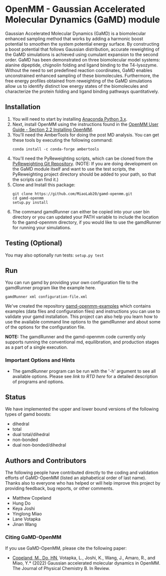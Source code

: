 # OpenMM - Gaussian Accelerated Molecular Dynamics (GaMD) module

Gaussian Accelerated Molecular Dynamics (GaMD) is a biomolecular enhanced sampling method that works by adding a harmonic boost potential to smoothen the system potential energy surface. By constructing a boost potential that follows Gaussian distribution, accurate reweighting of the GaMD simulations is achieved using cumulant expansion to the second order. GaMD has been demonstrated on three biomolecular model systems: alanine dipeptide, chignolin folding and ligand binding to the T4-lysozyme. Without the need to set predefined reaction coordinates, GaMD enables unconstrained enhanced sampling of these biomolecules. Furthermore, the free energy profiles obtained from reweighting of the GaMD simulations allow us to identify distinct low energy states of the biomolecules and characterize the protein folding and ligand binding pathways quantitatively.


## Installation
1.  You will need to start by installing [Anaconda Python 3.x](https://www.anaconda.com/products/individual#Downloads).
2.  Next, install OpenMM using the instructions found in the [OpenMM User Guide - Section 2.2 Installing OpenMM](http://docs.openmm.org/latest/userguide/application/01_getting_started.html#installing-openmm).
3.  You'll need the AmberTools for doing the post MD analysis.  You can get these tools by executing the following command: 
    ```
    conda install -c conda-forge ambertools
    ```  
4.  You'll need the PyReweighting scripts, which can be cloned from 
the [PyReweighting Git Repository](https://github.com/MiaoLab20/PyReweighting).  (NOTE:  If you are 
doing development on the GaMD module itself and want to use the test scripts, the PyReweighting project
 directory should be added to your path, so that the scripts can find it.)
5.  Clone and Install this package: 
    ```
    git clone https://github.com/MiaoLab20/gamd-openmm.git
    cd gamd-openmm
    setup.py install
    ```
6.  The command gamdRunner can either be copied into your user bin directory or you can updated your
PATH variable to include the location fo the gamd-openmm directory, if you would like to use the
gamdRunner for running your simulations.


## Testing (Optional)
You may also optionally run tests: 
    ```
    setup.py test
    ```

## Run

You can run gamd by providing your own configuration file to the gamdRunner
program like the example here.

```
gamdRunner xml configuration-file.xml
```  

We've created the repository [gamd-openmm-examples](https://github.com/MiaoLab20/gamd-openmm-examples) which
contains examples (data files and configuration files) and instructions you can use to validate
your gamd installation. This project can also help you learn how to use the available command line
options to the gamdRunner and about some of the options for the configuration file.

**NOTE:**  The gamdRunner and the gamd-openmm code currently only supports running the conventional md, equilibration, and production stages as a part of a single execution.

### Important Options and Hints

* The gamdRunner program can be run with the '-h' argument to see all
available options. Please see *link to RTD here* for a
detailed description of programs and options.

## Status

We have implemented the upper and lower bound versions of the following types of
gamd boosts:

* dihedral
* total
* dual total/dihedral
* non-bonded
* dual non-bonded/dihedral


## Authors and Contributors

The following people have contributed directly to the coding and validation
efforts of GaMD-OpenMM (listed an alphabetical order of last name). 
Thanks also to everyone who has helped or will help improve this project by 
providing feedback, bug reports, or other comments.

* Matthew Copeland
* Hung Do
* Keya Joshi
* Yinglong Miao
* Lane Votapka
* Jinan Wang

### Citing GaMD-OpenMM

If you use GaMD-OpenMM, please cite the following paper:

* <ins>Copeland, M., Do, HN,</ins> Votapka, L., Joshi, K., Wang, J., Amaro, R., and Miao, Y.* (2022) Gaussian accelerated molecular dynamics in OpenMM. The Journal of Physical Chemistry B. In Review. 
